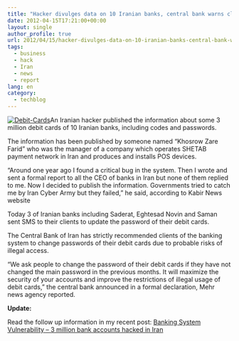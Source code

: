 ```yaml
---
title: "Hacker divulges data on 10 Iranian banks, central bank warns clients [Updated]"
date: 2012-04-15T17:21:00+00:00
layout: single
author_profile: true
url: 2012/04/15/hacker-divulges-data-on-10-iranian-banks-central-bank-warns-clients-updated/
tags:
  - business
  - hack
  - Iran
  - news
  - report
lang: en
category: 
  - techblog
---
```

[![Debit-Cards](http://lh5.ggpht.com/-GTbYusJv5-U/T4r8jpEAexI/AAAAAAAAFg0/kES1PdOjj2U/Debit-Cards_thumb.jpg?imgmax=800 "Debit-Cards")](http://lh4.ggpht.com/-mzKHTEr5WLY/T4r8gZu4CwI/AAAAAAAAFgs/QVPgxb3AmmQ/s1600-h/Debit-Cards%25255B2%25255D.jpg)An Iranian hacker published the information about some 3 million debit cards of 10 Iranian banks, including codes and passwords. 

The information has been published by someone named “Khosrow Zare Farid” who was the manager of a company which operates SHETAB payment network in Iran and produces and installs POS devices. 

“Around one year ago I found a critical bug in the system. Then I wrote and sent a formal report to all the CEO of banks in Iran but none of them replied to me. Now I decided to publish the information. Governments tried to catch me by Iran Cyber Army but they failed,” he said, according to Kabir News website 

Today 3 of Iranian banks including Saderat, Eghtesad Novin and Saman sent SMS to their clients to update the password of their debit cards. 

The Central Bank of Iran has strictly recommended clients of the banking system to change passwords of their debit cards due to probable risks of illegal access. 

“We ask people to change the password of their debit cards if they have not changed the main password in the previous months. It will maximize the security of your accounts and improve the restrictions of illegal usage of debit cards,” the central bank announced in a formal declaration, Mehr news agency reported. 

**Update:** 

Read the follow up information in my recent post: [Banking System Vulnerability – 3 million bank accounts hacked in Iran](/2012/04/17/banking-system-vulnerability-3-million-bank-accounts-hacked-in-iran-updated/)